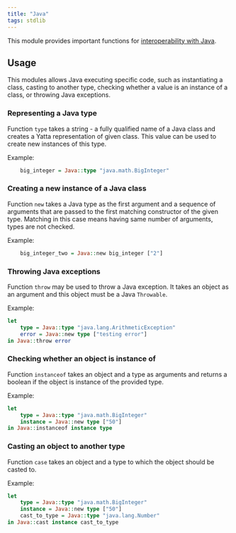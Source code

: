 ```yaml
---
title: "Java"
tags: stdlib
---
```


This module provides important functions for [interoperability with Java](/features/polyglot).

## Usage
This modules allows Java executing specific code, such as instantiating a class, casting to another type, checking whether a value is an instance of a class, or throwing Java exceptions.

### Representing a Java type
Function `type` takes a string - a fully qualified name of a Java class and creates a Yatta representation of given class. This value can be used to create new instances of this type.

Example:

```haskell
    big_integer = Java::type "java.math.BigInteger"
```

### Creating a new instance of a Java class
Function `new` takes a Java type as the first argument and a sequence of arguments that are passed to the first matching constructor of the given type. Matching in this case means having same number of arguments, types are not checked.

Example:

```haskell
    big_integer_two = Java::new big_integer ["2"]
```

### Throwing Java exceptions
Function `throw` may be used to throw a Java exception. It takes an object as an argument and this object must be a Java `Throwable`.

Example:

```haskell
let
    type = Java::type "java.lang.ArithmeticException"
    error = Java::new type ["testing error"]
in Java::throw error
```

### Checking whether an object is instance of
Function `instanceof` takes an object and a type as arguments and returns a boolean if the object is instance of the provided type.

Example:

```haskell
let
    type = Java::type "java.math.BigInteger"
    instance = Java::new type ["50"]
in Java::instanceof instance type
```

### Casting an object to another type
Function `case` takes an object and a type to which the object should be casted to.

Example:

```haskell
let
    type = Java::type "java.math.BigInteger"
    instance = Java::new type ["50"]
    cast_to_type = Java::type "java.lang.Number"
in Java::cast instance cast_to_type
```
